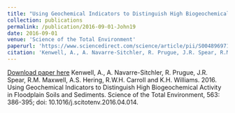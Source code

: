 ```yaml
---
title: "Using Geochemical Indicators to Distinguish High Biogeochemical Activity in Floodplain Soils and Sediments"
collection: publications
permalink: /publication/2016-09-01-John19
date: 2016-09-01
venue: 'Science of the Total Environment'
paperurl: 'https://www.sciencedirect.com/science/article/pii/S0048969716306957?via%3Dihub'
citation: 'Kenwell, A., A. Navarre-Sitchler, R. Prugue, J.R. Spear, R.M. Maxwell, A.S. Hering, R.W.H. Carroll and K.H. Williams.  2016.  Using Geochemical Indicators to Distinguish High Biogeochemical Activity in Floodplain Soils and Sediments.  Science of the Total Environment, 563: 386-395; doi: 10.1016/j.scitotenv.2016.04.014.'
---
```


<a href='https://www.sciencedirect.com/science/article/pii/S0048969716306957?via%3Dihub'>Download paper here</a>
Kenwell, A., A. Navarre-Sitchler, R. Prugue, J.R. Spear, R.M. Maxwell, A.S. Hering, R.W.H. Carroll and K.H. Williams.  2016.  Using Geochemical Indicators to Distinguish High Biogeochemical Activity in Floodplain Soils and Sediments.  Science of the Total Environment, 563: 386-395; doi: 10.1016/j.scitotenv.2016.04.014.
